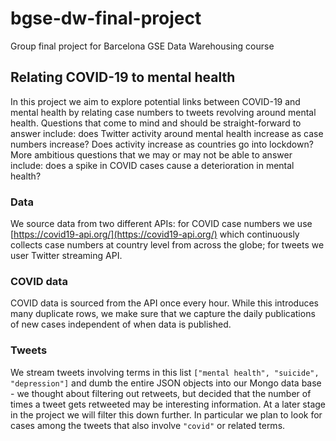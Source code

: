 # bgse-dw-final-project

Group final project for Barcelona GSE Data Warehousing course

## Relating COVID-19 to mental health

In this project we aim to explore potential links between COVID-19 and mental health by relating case numbers to tweets revolving around mental health. Questions that come to mind and should be straight-forward to answer include: does Twitter activity around mental health increase as case numbers increase? Does activity increase as countries go into lockdown? More ambitious questions that we may or may not be able to answer include: does a spike in COVID cases cause a deterioration in mental health? 

### Data

We source data from two different APIs: for COVID case numbers we use [https://covid19-api.org/](https://covid19-api.org/) which continuously collects case numbers at country level from across the globe; for tweets we user Twitter streaming API. 

### COVID data

COVID data is sourced from the API once every hour. While this introduces many duplicate rows, we make sure that we capture the daily publications of new cases independent of when data is published.  

### Tweets

We stream tweets involving terms in this list `["mental health", "suicide", "depression"]` and dumb the entire JSON objects into our Mongo data base - we thought about filtering out retweets, but decided that the number of times a tweet gets retweeted may be interesting information. At a later stage in the project we will filter this down further. In particular we plan to look for cases among the tweets that also involve `"covid"` or related terms. 
